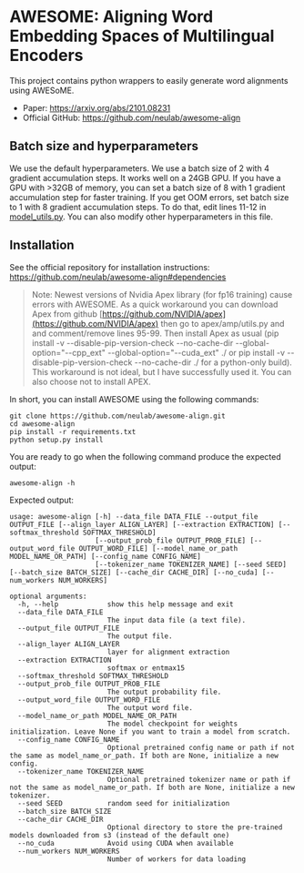 # AWESOME: Aligning Word Embedding Spaces of Multilingual Encoders
This project contains python wrappers to easily generate word alignments using AWESoME. 

* Paper: https://arxiv.org/abs/2101.08231
* Official GitHub: https://github.com/neulab/awesome-align

## Batch size and hyperparameters
We use the default hyperparameters. We use a batch size of 2 with 4 gradient accumulation steps. It works well on a 24GB GPU. 
If you have a GPU with >32GB of memory, you can set a batch size of 8 with 1 gradient accumulation step for faster training.
If you get OOM errors, set batch size to 1 with 8 gradient accumulation steps. To do that, edit lines 11-12 in [model_utils.py](model_utils.py). You can also modify other hyperparameters in this file. 

## Installation
See the official repository for installation instructions: https://github.com/neulab/awesome-align#dependencies
> Note: Newest versions of Nvidia Apex library (for fp16 training) cause errors with AWESOME. As a quick workaround 
> you can download Apex from github [https://github.com/NVIDIA/apex](https://github.com/NVIDIA/apex) then go to 
> apex/amp/utils.py and and comment/remove lines 95-99. Then install Apex as usual (pip install -v --disable-pip-version-check --no-cache-dir --global-option="--cpp_ext" --global-option="--cuda_ext" ./ or pip install -v --disable-pip-version-check --no-cache-dir ./ for a python-only build). This workaround is not ideal,
> but I have successfully used it. You can also choose not to install APEX. 

In short, you can install AWESOME using the following commands:
```commandline
git clone https://github.com/neulab/awesome-align.git
cd awesome-align
pip install -r requirements.txt
python setup.py install
```

You are ready to go when the following command produce the expected output:
````commandline
awesome-align -h
````
Expected output:
````commandline
usage: awesome-align [-h] --data_file DATA_FILE --output_file OUTPUT_FILE [--align_layer ALIGN_LAYER] [--extraction EXTRACTION] [--softmax_threshold SOFTMAX_THRESHOLD]
                     [--output_prob_file OUTPUT_PROB_FILE] [--output_word_file OUTPUT_WORD_FILE] [--model_name_or_path MODEL_NAME_OR_PATH] [--config_name CONFIG_NAME]
                     [--tokenizer_name TOKENIZER_NAME] [--seed SEED] [--batch_size BATCH_SIZE] [--cache_dir CACHE_DIR] [--no_cuda] [--num_workers NUM_WORKERS]

optional arguments:
  -h, --help            show this help message and exit
  --data_file DATA_FILE
                        The input data file (a text file).
  --output_file OUTPUT_FILE
                        The output file.
  --align_layer ALIGN_LAYER
                        layer for alignment extraction
  --extraction EXTRACTION
                        softmax or entmax15
  --softmax_threshold SOFTMAX_THRESHOLD
  --output_prob_file OUTPUT_PROB_FILE
                        The output probability file.
  --output_word_file OUTPUT_WORD_FILE
                        The output word file.
  --model_name_or_path MODEL_NAME_OR_PATH
                        The model checkpoint for weights initialization. Leave None if you want to train a model from scratch.
  --config_name CONFIG_NAME
                        Optional pretrained config name or path if not the same as model_name_or_path. If both are None, initialize a new config.
  --tokenizer_name TOKENIZER_NAME
                        Optional pretrained tokenizer name or path if not the same as model_name_or_path. If both are None, initialize a new tokenizer.
  --seed SEED           random seed for initialization
  --batch_size BATCH_SIZE
  --cache_dir CACHE_DIR
                        Optional directory to store the pre-trained models downloaded from s3 (instead of the default one)
  --no_cuda             Avoid using CUDA when available
  --num_workers NUM_WORKERS
                        Number of workers for data loading
````
